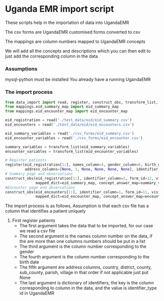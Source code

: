 # Uganda EMR import script

These scripts help in the importation of data into UgandaEMR

The csv forms are UgandaEMR customised forms converted to csv

The mappings are column numbers mapped to UgandaEMR concepts

We will add all the concepts and descriptions which you can then edit to just add the corresponding column in the data

### Assumptions

mysql-python must be installed
You already have a running UgandaEMR

### The import process

```python
from data_import import read, register, construct_obs, transform_list, group_data
from mappings.eid_summary_map import eid_summary_map
from mappings.eid_encounter_map import eid_encounter_map

eid_registration = read('./test_data/eid/eid_summary.csv')
eid_encounters = read('./test_data/eid/eid_encounters.csv')

eid_summary_variables = read('./csv_forms/eid_summary.csv')
eid_encounter_variables = read('./csv_forms/eid_encounter.csv')

summary_variables = transform_list(eid_summary_variables)
encounter_variables = transform_list(eid_encounter_variables)

# Register patients
register(eid_registration[1:], names_column=4, gender_column=6, birth_date_column=7,
         address_columns=[None, 1, None, None, None, None], identifier_columns={'2': '6'})
# Summary page and observations
construct_obs(eid_registration[1:], identifier_column=2, form_id=12, visit_column=3, encounter_type=16,
              mapped_dict=eid_summary_map, concept_answer_map=summary_variables, location_id=2)
#Encounter page and observations
construct_obs(eid_encounters[1:], identifier_column=1, form_id=11, visit_column=2, encounter_type=12,
              mapped_dict=eid_encounter_map, concept_answer_map=encounter_variables, location_id=2)

```

The import process is as follows,
Assumption is that each csv file has a column that identifies a patient uniquely


1. First register patients
    * The first argument takes the data that to be imported, for our case we read a csv file
    * The second argument is the names column number on the data, if the are more than one columns numbers should be put in a list
    * The third argument is the column number corresponding to the gender
    * The fourth argument is the column number corresponding to the birth date
    * The fifth argument are address columns, country, district, county, sub_county, parish, village in that order if not applicable just put None
    * The last argument is dictionary of identifiers, the key is the column corresponding to column in the data, and the value is identifier_type id in UgandaEMR



